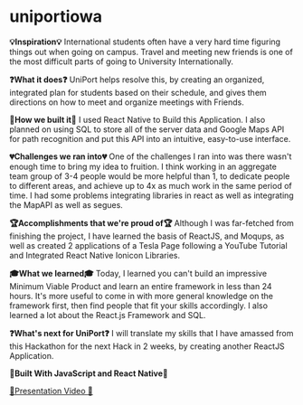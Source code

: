 # uniportiowa
<b>💡Inspiration💡</b>
International students often have a very hard time figuring things out when going on campus. Travel and meeting new friends is one of the most difficult parts of going to University Internationally.


<b>❓What it does❓</b>
UniPort helps resolve this, by creating an organized, integrated plan for students based on their schedule, and gives them directions on how to meet and organize meetings with Friends.


<b>🔨How we built it🔨</b>
I used React Native to Build this Application. I also planned on using SQL to store all of the server data and Google Maps API for path recognition and put this API into an intuitive, easy-to-use interface.


<b>💔Challenges we ran into💔</b>
One of the challenges I ran into was there wasn't enough time to bring my idea to fruition. I think working in an aggregate team group of 3-4 people would be more helpful than 1, to dedicate people to different areas, and achieve up to 4x as much work in the same period of time. I had some problems integrating libraries in react as well as integrating the MapAPI as well as segues.


<b>🏆Accomplishments that we're proud of🏆</b>
Although I was far-fetched from finishing the project, I have learned the basis of ReactJS, and Moqups, as well as created 2 applications of a Tesla Page following a YouTube Tutorial and Integrated React Native Ionicon Libraries.


<b>🎓What we learned🎓</b>
Today, I learned you can't build an impressive Minimum Viable Product and learn an entire framework in less than 24 hours. It's more useful to come in with more general knowledge on the framework first, then find people that fit your skills accordingly. I also learned a lot about the React.js Framework and SQL.


<b>❓What's next for UniPort❓</b>
I will translate my skills that I have amassed from this Hackathon for the next Hack in 2 weeks, by creating another ReactJS Application.


<b>💙Built With JavaScript and React Native💙</b>


<a href = "https://www.youtube.com/watch?v=fPGej-8Xxl4"> 🎥Presentation Video 🎥</a>
